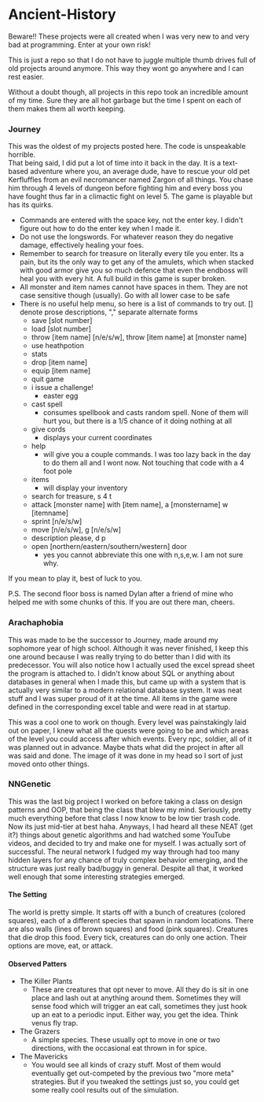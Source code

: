 # Ancient-History
Beware!! These projects were all created when I was very new to and very bad at programming. Enter at your own risk!

This is just a repo so that I do not have to juggle multiple thumb drives full of old projects around anymore. This way they wont go anywhere and I can rest easier. 

Without a doubt though, all projects in this repo took an incredible amount of my time. Sure they are all hot garbage but the time I spent on each of them makes them all worth keeping.

<h3>Journey</h3>
This was the oldest of my projects posted here. The code is unspeakable horrible. <br>
That being said, I did put a lot of time into it back in the day. It is a text-based adventure where you, an average dude, have to rescue your old pet Kerfluffles from an evil necromancer named Zargon of all things. You chase him through 4 levels of dungeon before fighting him and every boss you have fought thus far in a climactic fight on level 5. The game is playable but has its quirks.

 - Commands are entered with the space key, not the enter key. I didn't figure out how to do the enter key when I made it.
 - Do not use the longswords. For whatever reason they do negative damage, effectively healing your foes. 
 - Remember to search for treasure on literally every tile you enter. Its a pain, but its the only way to get any of the amulets, which when stacked with good armor give you so much defence that even the endboss will heal you with every hit. A full build in this game is super broken.
 - All monster and item names cannot have spaces in them. They are not case sensitive though (usually). Go with all lower case to be safe
 - There is no useful help menu, so here is a list of commands to try out. [] denote prose descriptions, "," separate alternate forms
	 - save [slot number]
	 - load [slot number]
	 - throw [item name] [n/e/s/w], throw [item name] at [monster name]
	 - use heathpotion
	 - stats
	 - drop [item name]
	 - equip [item name]
	 - quit game
	 - i issue a challenge!
		 - easter egg
	 - cast spell 
		 - consumes spellbook and casts random spell. None of them will hurt you, but there is a 1/5 chance of it doing nothing at all
	 - give cords
		 - displays your current coordinates
	 - help
		 - will give you a couple commands. I was too lazy back in the day to do them all and I wont now. Not touching that code with a 4 foot pole
	 - items
		 - will display your inventory
	 - search for treasure, s 4 t
	 - attack [monster name] with [item name], a [monstername] w [itemname]
	 - sprint [n/e/s/w]
	 - move [n/e/s/w], g [n/e/s/w]
	 - description please, d p
	 - open [northern/eastern/southern/western] door
		 - yes you cannot abbreviate this one with n,s,e,w. I am not sure why.

If you mean to play it, best of luck to you. 

P.S.
The second floor boss is named Dylan after a friend of mine who helped me with some chunks of this. If you are out there man, cheers.
	 

<h3>Arachaphobia</h3>
This was made to be the successor to Journey,  made around my sophomore year of high school. Although it was never finished, I keep this one around because I was really trying to do better than I did with its predecessor. You will also notice how I actually used the excel spread sheet the program is attached to. I didn't know about SQL or anything about databases in general when I made this, but came up with a system that is actually very similar to a modern relational database system. It was neat stuff and I was super proud of it at the time. All items in the game were defined in the corresponding excel table and were read in at startup. 

This was a cool one to work on though. Every level was painstakingly laid out on paper, I knew what all the quests were going to be and which areas of the level you could access after which events. Every npc, soldier, all of it was planned out in advance. Maybe thats what did the project in after all was said and done. The image of it was done in my head so I sort of just moved onto other things.

<h3>NNGenetic</h3>
This was the last big project I worked on before taking a class on design patterns and OOP, that being the class that blew my mind. Seriously, pretty much everything before that class I now know to be low tier trash code. Now its just mid-tier at best haha. Anyways, I had heard all these NEAT (get it?) things about genetic algorithms and had watched some YouTube videos, and decided to try and make one for myself. I was actually sort of successful. The neural network I fudged my way through had too many hidden layers for any chance of truly complex behavior emerging, and the structure was just really bad/buggy in general. Despite all that, it worked well enough that some interesting strategies emerged. 

<h4>The Setting</h4>
The world is pretty simple. It starts off with a bunch of creatures (colored squares), each of a different species that spawn in random locations. There are also walls (lines of brown squares) and food (pink squares). Creatures that die drop this food. Every tick, creatures can do only one action. Their options are move, eat, or attack.

<h4>Observed Patters</h4>

 - The Killer Plants
	 - These are creatures that opt never to move. All they do is sit in one place and lash out at anything around them. Sometimes they will sense food which will trigger an eat call, sometimes they just hook up an eat to a periodic input. Either way, you get the idea. Think venus fly trap.
 - The Grazers
	 - A simple species. These usually opt to move in one or two directions, with the occasional eat thrown in for spice. 
 - The Mavericks
	 - You would see all kinds of crazy stuff. Most of them would eventually get out-competed by the previous two "more meta" strategies. But if you tweaked the settings just so, you could get some really cool results out of the simulation.
